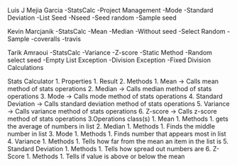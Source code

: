 

Luis J Mejia Garcia
    -StatsCalc
    -Project Management
    -Mode
    -Standard Deviation
    -List Seed
    -Nseed
    -Seed random
    -Sample seed

Kevin Marcjanik
    -StatsCalc
    -Mean
    -Median
    -Without seed
    -Select Random
    -Sample
    -coveralls
    -travis

Tarik Amraoui
    -StatsCalc
    -Variance
    -Z-score
    -Static Method
    -Random select seed
    -Empty List Exception
    -Division Exception
    -Fixed Division Calculations

Stats Calculator
    1. Properties
        1. Result
    2. Methods
        1. Mean -> Calls mean method of stats operations
        2. Median -> Calls median method of stats operations
        3. Mode -> Calls mode method of stats operations
        4. Standard Deviation -> Calls standard deviation method of stats operations
        5. Variance -> Calls variance method of stats operations
        6. Z-score -> Calls z-score method of stats operations
    3.Operations class(s)
        1. Mean
            1. Methods
                1. gets the average of numbers in list
        2. Median
            1. Methods
                1. Finds the middle number in list
        3. Mode
            1. Methods
                1. Finds number that appears most in list
        4. Variance
            1. Methods
                1. Tells how far from the mean an item in the list is
        5. Standard Deviation
            1. Methods
                1. Tells how spread out numbers are
        6. Z-Score
            1. Methods
                1. Tells if value is above or below the mean
